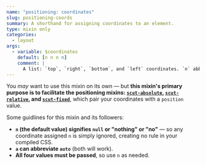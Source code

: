 ```yaml
---
name: "positioning: coordinates"
slug: positioning-coords
summary: A shorthand for assigning coordinates to an element.
type: mixin only
categories:
  - layout
args:
  - variable: $coordinates
    default: [n n n n]
    comment: |
      A list: `top`, `right`, `bottom`, and `left` coordinates. `n` abbreviates `null`. `a` is interchangeable with `auto`. See below.
---
```


You *may* want to use this mixin on its own &mdash; but **this mixin's primary purpose is to facilitate the positioning mixins: [`scut-absolute`](positioning-absolute.html), [`scut-relative`](positioning-relative.html), and [`scut-fixed`](positioning-fixed.html)**, which pair your coordinates with a `position` value.

Some guidlines for this mixin and its followers:

- **`n` (the default value) signifies `null` or "nothing" or "no"** &mdash; so any coordinate assigned `n` is simply ignored, creating no rule in your compiled CSS.
- **`a` can abbreviate `auto`** (both will work).
- **All four values must be passed**, so use `n` as needed.